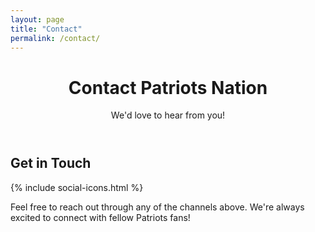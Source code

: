 ```yaml
---
layout: page
title: "Contact"
permalink: /contact/
---
```


<header class="blog-hero">
  <div class="overlay"></div>
  <div class="blog-hero-content">
    <h1>Contact Patriots Nation</h1>
    <p>We'd love to hear from you!</p>
  </div>
</header>

<section class="contact-info">
  <h2>Get in Touch</h2>
  
  {% include social-icons.html %}
  
  <p>Feel free to reach out through any of the channels above. We're always excited to connect with fellow Patriots fans!</p>
</section>